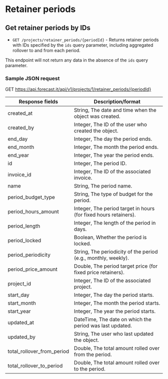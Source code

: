 # Retainer periods

## Get retainer periods by IDs

- `GET /projects/retainer_periods/{periodId}` - Returns retainer periods with IDs specified by the `ids` query parameter, including aggregated rollover to and from each period.

This endpoint will not return any data in the absence of the `ids` query parameter.

### Sample JSON request

GET https://api.forecast.it/api/v1/projects/1/retainer_periods/{periodId}

| Response fields                                                   | Description/format                                                                                   |
| ----------------------------------------------------------------- | ---------------------------------------------------------------------------------------------------- |
| created_at                                                        | String, The date and time when the object was created.                                               |
| created_by                                                        | Integer, The ID of the user who created the object.                                                  |
| end_day                                                           | Integer, The day the period ends.                                                                    |
| end_month                                                         | Integer, The month the period ends.                                                                  |
| end_year                                                          | Integer, The year the period ends.                                                                   |
| id                                                                | Integer, The period ID.                                                                              |
| invoice_id                                                        | Integer, The ID of the associated invoice.                                                           |
| name                                                              | String, The period name.                                                                             |
| period_budget_type                                                | String, The type of budget for the period.                                                           |
| period_hours_amount                                               | Integer, The period target in hours (for fixed hours retainers).                                     |
| period_length                                                     | Integer, The length of the period in days.                                                           |
| period_locked                                                     | Boolean, Whether the period is locked.                                                               |
| period_periodicity                                                | String, The periodicity of the period (e.g., monthly, weekly).                                       |
| period_price_amount                                               | Double, The period target price (for fixed price retainers).                                         |
| project_id                                                        | Integer, The ID of the associated project.                                                           |
| start_day                                                         | Integer, The day the period starts.                                                                  |
| start_month                                                       | Integer, The month the period starts.                                                                |
| start_year                                                        | Integer, The year the period starts.                                                                 |
| updated_at                                                        | DateTime, The date on which the period was last updated.                                             |
| updated_by                                                        | String, The user who last updated the object.                                                        |
| total_rollover_from_period                                        | Double, The total amount rolled over from the period.                                                |
| total_rollover_to_period                                          | Double, The total amount rolled over to the period.                                                  |
